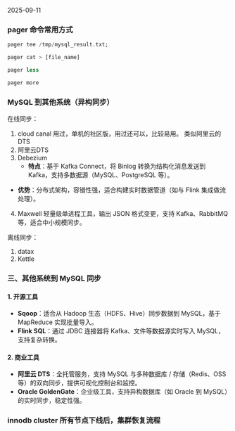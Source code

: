 2025-09-11
### pager 命令常用方式
```sql
pager tee /tmp/mysql_result.txt;

pager cat > [file_name]

pager less 

pager more
```

### MySQL 到其他系统（异构同步）
 在线同步：
1. cloud canal 用过，单机的社区版，用过还可以，比较易用。 类似阿里云的DTS
2. 阿里云DTS
3. Debezium
   - **特点**：基于 Kafka Connect，将 Binlog 转换为结构化消息发送到 Kafka，支持多数据源（MySQL、PostgreSQL 等）。
  - **优势**：分布式架构，容错性强，适合构建实时数据管道（如与 Flink 集成做流处理）。
4. Maxwell
    轻量级单进程工具，输出 JSON 格式变更，支持 Kafka、RabbitMQ 等，适合中小规模同步。

离线同步：
1. datax
2. Kettle

### 三、其他系统到 MySQL 同步
#### 1. 开源工具

- **Sqoop**：适合从 Hadoop 生态（HDFS、Hive）同步数据到 MySQL，基于 MapReduce 实现批量导入。
- **Flink SQL**：通过 JDBC 连接器将 Kafka、文件等数据源实时写入 MySQL，支持复杂转换。

#### 2. 商业工具

- **阿里云 DTS**：全托管服务，支持 MySQL 与多种数据库 / 存储（Redis、OSS 等）的双向同步，提供可视化控制台和监控。
- **Oracle GoldenGate**：企业级工具，支持异构数据库（如 Oracle 到 MySQL）的实时同步，稳定性强。

### innodb cluster  所有节点下线后，集群恢复流程
